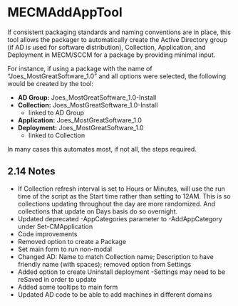 # MECMAddAppTool
If consistent packaging standards and naming conventions are in place, this tool allows the packager to automatically create the Active Directory group (if AD is used for software distribution), Collection, Application, and Deployment in MECM/SCCM for a package by providing minimal input.

For instance, if using a package with the name of “Joes_MostGreatSoftware_1.0” and all options were selected, the following would be created by the tool:
- **AD Group:** Joes_MostGreatSoftware_1.0-Install
- **Collection:** Joes_MostGreatSoftware_1.0-Install
  - linked to AD Group
- **Application:** Joes_MostGreatSoftware_1.0
- **Deployment:** Joes_MostGreatSoftware_1.0
  - linked to Collection

In many cases this automates most, if not all, the steps required.

## 2.14 Notes
<ul>
<li>If Collection refresh interval is set to Hours or Minutes, will use the run time of the script as the Start time rather than setting to 12AM.  This is so collections updating throughout the day are more randomized.  And collections that update on Days basis do so overnight.</li>
<li>Updated deprecated -AppCategories parameter to -AddAppCategory under Set-CMApplication</li>
<li>Code improvements</li>
<li>Removed option to create a Package</li>
<li>Set main form to run non-modal</li>
<li>Changed AD: Name to match Collection name; Description to have friendly name (with spaces); removed option from Settings</li>
<li>Added option to create Uninstall deployment
	-Settings may need to be reSaved in order to update</li>
<li>Added some tooltips to main form</li>
<li>Updated AD code to be able to add machines in different domains</li>
</ul>
